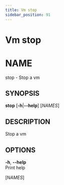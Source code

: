 ```yaml
---
title: Vm stop
sidebar_position: 91
---
```


# Vm stop

# NAME

stop - Stop a vm

## SYNOPSIS

**stop** \[**-h**\|**--help**\] \[*NAMES*\]

## DESCRIPTION

Stop a vm

## OPTIONS

**-h**, **--help**  
Print help

\[*NAMES*\]  
